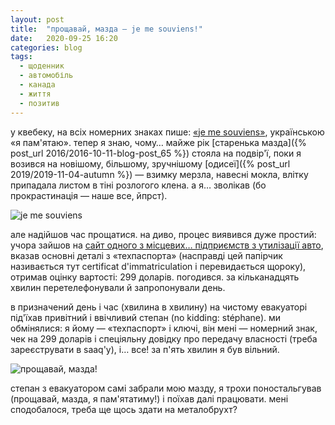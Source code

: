```yaml
---
layout: post
title:  "прощавай, мазда — je me souviens!"
date:   2020-09-25 16:20
categories: blog
tags: 
  - щоденник
  - автомобіль
  - канада
  - життя
  - позитив
---
```

у квебеку, на всіх номерних знаках пише: [«je me souviens»](https://fr.wikipedia.org/wiki/Je_me_souviens), українською «я пам'ятаю». тепер я знаю, чому… майже рік [старенька мазда]({% post_url 2016/2016-10-11-blog-post_65 %}) стояла на подвір'ї, поки я возився на новішому, більшому, зручнішому [одисеї]({% post_url 2019/2019-11-04-autumn %}) — взимку мерзла, навесні мокла, влітку припадала листом в тіні розлогого клена. а я… зволікав (бо прокрастинація — наше все, йпрст).

![je me souviens](/assets/images/2020/2020-09-25-goodbye-mazda_01.jpg)

але надійшов час прощатися. на диво, процес виявився дуже простий: учора зайшов на [сайт одного з місцевих… підприємств з утилізації авто](https://ecopieces.ca/mise-a-la-ferraille/), вказав основні деталі з «техпаспорта» (насправді цей папірчик називається тут certificat d'immatriculation і перевидається щороку), отримав оцінку вартості: 299 доларів. погодився. за кільканадцять хвилин перетелефонували й запропонували день.

в призначений день і час (хвилина в хвилину) на чистому евакуаторі під'їхав привітний і ввічливий степан (no kidding: stéphane). ми обмінялися: я йому — «техпаспорт» і ключі, він мені — номерний знак, чек на 299 доларів і спеціяльну довідку про передачу власності (треба зареєструвати в saaq'у), і… все! за п'ять хвилин я був вільний.

![прощавай, мазда!](/assets/images/2020/2020-09-25-goodbye-mazda_02.jpg)

степан з евакуатором самі забрали мою мазду, я трохи поностальгував (прощавай, мазда, я пам'ятатиму!) і поїхав далі працювати. мені сподобалося, треба ще щось здати на металобрухт?
